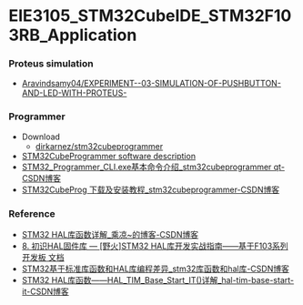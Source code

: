 EIE3105_STM32CubeIDE_STM32F103RB_Application
============================================
### Proteus simulation
- [Aravindsamy04/EXPERIMENT--03-SIMULATION-OF-PUSHBUTTON-AND-LED-WITH-PROTEUS-](https://github.com/Aravindsamy04/EXPERIMENT--03-SIMULATION-OF-PUSHBUTTON-AND-LED-WITH-PROTEUS-)

### Programmer
- Download
  - [dirkarnez/stm32cubeprogrammer](https://github.com/dirkarnez/stm32cubeprogrammer)
- [STM32CubeProgrammer software description](https://www.st.com/resource/en/user_manual/um2237-stm32cubeprogrammer-software-description-stmicroelectronics.pdf)
- [STM32_Programmer_CLI.exe基本命令介绍_stm32cubeprogrammer qt-CSDN博客](https://blog.csdn.net/yxy244/article/details/108453398)
- [STM32CubeProg 下载及安装教程_stm32cubeprogrammer-CSDN博客](https://blog.csdn.net/Brendon_Tan/article/details/107686371)

### Reference
- [STM32 HAL库函数详解_乘凉~的博客-CSDN博客](https://blog.csdn.net/anchenliang_1002/category_12381836.html)
- [8. 初识HAL固件库 — [野火]STM32 HAL库开发实战指南——基于F103系列开发板 文档](https://doc.embedfire.com/mcu/stm32/f103/hal_general/zh/latest/doc/chapter9/chapter9.html)
- [STM32基于标准库函数和HAL库编程差异_stm32库函数和hal库-CSDN博客](https://blog.csdn.net/qq_45237293/article/details/111057576)
- [STM32 HAL库函数——HAL_TIM_Base_Start_IT()详解_hal-tim-base-start-it-CSDN博客](https://blog.csdn.net/AnChenliang_1002/article/details/133943437)
